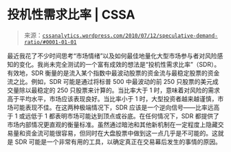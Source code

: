 <!--yml

分类：未分类

日期：2024-05-12 18:21:45

-->

# 投机性需求比率 | CSSA

> 来源：[`cssanalytics.wordpress.com/2010/07/12/speculative-demand-ratio/#0001-01-01`](https://cssanalytics.wordpress.com/2010/07/12/speculative-demand-ratio/#0001-01-01)

最近我花了不少时间思考“市场情绪”以及如何最佳地量化大型市场参与者对风险感知的变化。我尚未完全测试的一个富有成效的想法是“投机性需求比率”（SDR）。有效地，SDR 衡量的是流入某个指数中最波动股票的资金流与最稳定股票的资金流之比。例如，SDR 可能是通过将标普 500 中最波动的前 250 只股票的美元成交量除以最稳定的 250 只股票来计算的。当比率大于 1 时，意味着对风险的需求高于平均水平，市场应该表现良好。当比率小于 1 时，大型投资者越来越谨慎，市场可能表现不佳。在这两种极端情况下，SDR 应该是一个逆向信号——比率远高于 1 或远低于 1 都表明市场可能达到顶点或谷底。在任何情况下，SDR 都提供了市场内部情况更直观的衡量标准。虽然通过暗池和其他新机制在一定程度上隐藏交易量和资金流可能很容易，但同时在大盘股票中做到这一点几乎是不可能的。这就是 SDR 可能是一个非常有用的工具，以确定真正在交易幕后发生的事情的原因。
